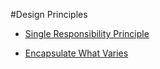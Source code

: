 #Design Principles

* [Single Responsibility Principle](http://en.wikipedia.org/wiki/Single_responsibility_principle)

* [Encapsulate What Varies](http://ion.uwinnipeg.ca/~rmcfadye/3913/DesignPatterns/encapsulateWhatVaries.htm)



